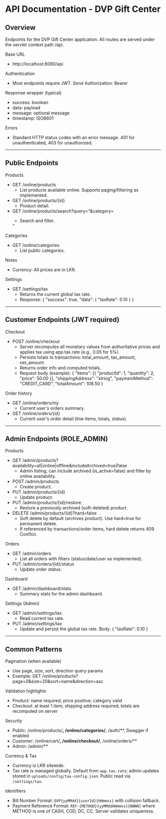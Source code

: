 # API Documentation - DVP Gift Center

## Overview
Endpoints for the DVP Gift Center application. All routes are served under the servlet context path /api.

Base URL
- http://localhost:8080/api

Authentication
- Most endpoints require JWT. Send Authorization: Bearer <token>

Response wrapper (typical)
- success: boolean
- data: payload
- message: optional message
- timestamp: ISO8601

Errors
- Standard HTTP status codes with an error message. 401 for unauthenticated, 403 for unauthorized.

---

## Public Endpoints

Products
- GET /online/products
  - List products available online. Supports paging/filtering as implemented.
- GET /online/products/{id}
  - Product detail.
- GET /online/products/search?query=<q>&category=<name>
  - Search and filter.

Categories
- GET /online/categories
  - List public categories.

Notes
- Currency: All prices are in LKR.

Settings
- GET /settings/tax
  - Returns the current global tax rate.
  - Response: { "success": true, "data": { "taxRate": 0.10 } }

---

## Customer Endpoints (JWT required)

Checkout
- POST /online/checkout
  - Server recomputes all monetary values from authoritative prices and applies tax using app.tax.rate (e.g., 0.05 for 5%).
  - Persists totals to transactions: total_amount, tax_amount, net_amount.
  - Returns order info and computed totals.
  - Request body (example):
    {
      "items": [{ "productId": 1, "quantity": 2, "price": 50.00 }],
      "shippingAddress": "string",
      "paymentMethod": "CREDIT_CARD",
      "totalAmount": 108.50
    }

Order history
- GET /online/orders/my
  - Current user's orders summary.
- GET /online/orders/{id}
  - Current user's order detail (line items, totals, status).

---

## Admin Endpoints (ROLE_ADMIN)

Products
- GET /admin/products?availability=all|online|offline&includeArchived=true|false
  - Admin listing; can include archived (is_active=false) and filter by online availability.
- POST /admin/products
  - Create product.
- PUT /admin/products/{id}
  - Update product.
- PUT /admin/products/{id}/restore
  - Restore a previously archived (soft-deleted) product.
- DELETE /admin/products/{id}?hard=false
  - Soft delete by default (archives product). Use hard=true for permanent delete.
  - If referenced by transactions/order items, hard delete returns 409 Conflict.

Orders
- GET /admin/orders
  - List all orders with filters (status/date/user as implemented).
- PUT /admin/orders/{id}/status
  - Update order status.

Dashboard
- GET /admin/dashboard/stats
  - Summary stats for the admin dashboard.

Settings (Admin)
- GET /admin/settings/tax
  - Read current tax rate.
- PUT /admin/settings/tax
  - Update and persist the global tax rate. Body: { "taxRate": 0.10 }

---

## Common Patterns

Pagination (when available)
- Use page, size, sort, direction query params
- Example: GET /online/products?page=0&size=20&sort=name&direction=asc

Validation highlights
- Product: name required; price positive; category valid
- Checkout: at least 1 item; shipping address required; totals are recomputed on server

Security
- Public: /online/products/**, /online/categories/**, /auth/**, Swagger if enabled
- Customer: /online/cart/**, /online/checkout/**, /online/orders/**
- Admin: /admin/**

Currency & Tax
- Currency is LKR sitewide.
- Tax rate is managed globally. Default from `app.tax.rate`; admin updates stored in `uploads/config/tax-config.json`. Public read via `/settings/tax`.

Identifiers
- Bill Number Format: `DVP{yyMMdd}{userId}{HHmmss}` with collision fallback.
- Payment Reference Format: `REF-{METHOD}{yyMMddHHmmss}{NNNN}` where METHOD is one of CASH, COD, DC, CC. Server validates uniqueness.